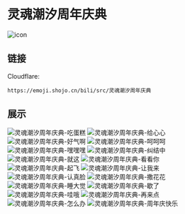 # 灵魂潮汐周年庆典
![icon](https://emoji.shojo.cn/bili/src/灵魂潮汐周年庆典/icon.png)
## 链接
Cloudflare:
```
https://emoji.shojo.cn/bili/src/灵魂潮汐周年庆典
```
## 展示
![灵魂潮汐周年庆典-吃蛋糕](https://emoji.shojo.cn/bili/src/灵魂潮汐周年庆典/灵魂潮汐周年庆典-吃蛋糕.png)
![灵魂潮汐周年庆典-给心心](https://emoji.shojo.cn/bili/src/灵魂潮汐周年庆典/灵魂潮汐周年庆典-给心心.png)
![灵魂潮汐周年庆典-好气啊](https://emoji.shojo.cn/bili/src/灵魂潮汐周年庆典/灵魂潮汐周年庆典-好气啊.png)
![灵魂潮汐周年庆典-呵呵呵](https://emoji.shojo.cn/bili/src/灵魂潮汐周年庆典/灵魂潮汐周年庆典-呵呵呵.png)
![灵魂潮汐周年庆典-嘿嘿嘿](https://emoji.shojo.cn/bili/src/灵魂潮汐周年庆典/灵魂潮汐周年庆典-嘿嘿嘿.png)
![灵魂潮汐周年庆典-纠结中](https://emoji.shojo.cn/bili/src/灵魂潮汐周年庆典/灵魂潮汐周年庆典-纠结中.png)
![灵魂潮汐周年庆典-就这](https://emoji.shojo.cn/bili/src/灵魂潮汐周年庆典/灵魂潮汐周年庆典-就这.png)
![灵魂潮汐周年庆典-看看你](https://emoji.shojo.cn/bili/src/灵魂潮汐周年庆典/灵魂潮汐周年庆典-看看你.png)
![灵魂潮汐周年庆典-起飞](https://emoji.shojo.cn/bili/src/灵魂潮汐周年庆典/灵魂潮汐周年庆典-起飞.png)
![灵魂潮汐周年庆典-让我来](https://emoji.shojo.cn/bili/src/灵魂潮汐周年庆典/灵魂潮汐周年庆典-让我来.png)
![灵魂潮汐周年庆典-认真脸](https://emoji.shojo.cn/bili/src/灵魂潮汐周年庆典/灵魂潮汐周年庆典-认真脸.png)
![灵魂潮汐周年庆典-撒花花](https://emoji.shojo.cn/bili/src/灵魂潮汐周年庆典/灵魂潮汐周年庆典-撒花花.png)
![灵魂潮汐周年庆典-睡大觉](https://emoji.shojo.cn/bili/src/灵魂潮汐周年庆典/灵魂潮汐周年庆典-睡大觉.png)
![灵魂潮汐周年庆典-歇了](https://emoji.shojo.cn/bili/src/灵魂潮汐周年庆典/灵魂潮汐周年庆典-歇了.png)
![灵魂潮汐周年庆典-哇哦](https://emoji.shojo.cn/bili/src/灵魂潮汐周年庆典/灵魂潮汐周年庆典-哇哦.png)
![灵魂潮汐周年庆典-再来点](https://emoji.shojo.cn/bili/src/灵魂潮汐周年庆典/灵魂潮汐周年庆典-再来点.png)
![灵魂潮汐周年庆典-怎么办](https://emoji.shojo.cn/bili/src/灵魂潮汐周年庆典/灵魂潮汐周年庆典-怎么办.png)
![灵魂潮汐周年庆典-周年庆快乐](https://emoji.shojo.cn/bili/src/灵魂潮汐周年庆典/灵魂潮汐周年庆典-周年庆快乐.png)
